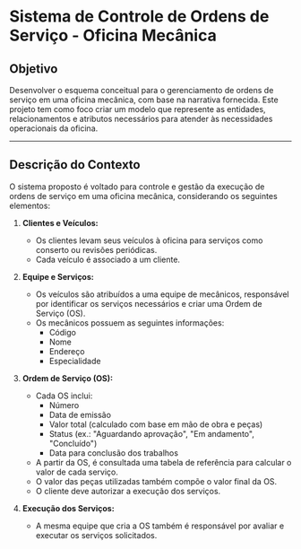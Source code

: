 # Sistema de Controle de Ordens de Serviço - Oficina Mecânica

## Objetivo
Desenvolver o esquema conceitual para o gerenciamento de ordens de serviço em uma oficina mecânica, com base na narrativa fornecida. Este projeto tem como foco criar um modelo que represente as entidades, relacionamentos e atributos necessários para atender às necessidades operacionais da oficina.

---

## Descrição do Contexto
O sistema proposto é voltado para controle e gestão da execução de ordens de serviço em uma oficina mecânica, considerando os seguintes elementos:

1. **Clientes e Veículos:**
   - Os clientes levam seus veículos à oficina para serviços como conserto ou revisões periódicas.
   - Cada veículo é associado a um cliente.

2. **Equipe e Serviços:**
   - Os veículos são atribuídos a uma equipe de mecânicos, responsável por identificar os serviços necessários e criar uma Ordem de Serviço (OS).
   - Os mecânicos possuem as seguintes informações:
     - Código
     - Nome
     - Endereço
     - Especialidade

3. **Ordem de Serviço (OS):**
   - Cada OS inclui:
     - Número
     - Data de emissão
     - Valor total (calculado com base em mão de obra e peças)
     - Status (ex.: "Aguardando aprovação", "Em andamento", "Concluído")
     - Data para conclusão dos trabalhos
   - A partir da OS, é consultada uma tabela de referência para calcular o valor de cada serviço.
   - O valor das peças utilizadas também compõe o valor final da OS.
   - O cliente deve autorizar a execução dos serviços.

4. **Execução dos Serviços:**
   - A mesma equipe que cria a OS também é responsável por avaliar e executar os serviços solicitados.
  



